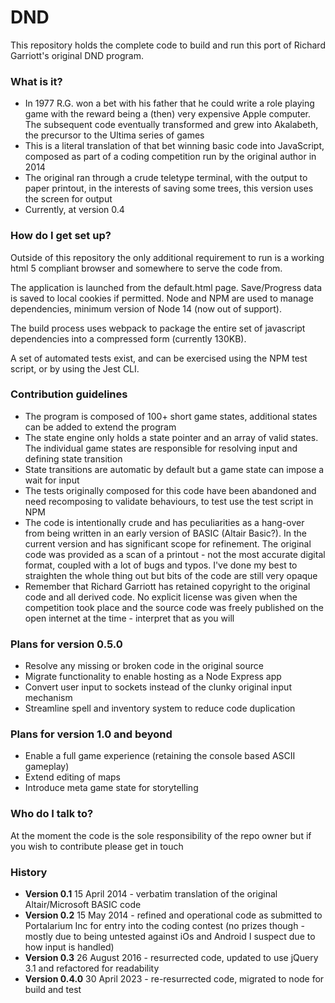 # DND #

This repository holds the complete code to build and run this port of Richard Garriott's 
original DND program.

### What is it? ###

* In 1977 R.G. won a bet with his father that he could write a role playing game with the reward being a (then) very expensive Apple computer.  The subsequent code eventually transformed and grew into Akalabeth, the precursor to the Ultima series of games
* This is a literal translation of that bet winning basic code into JavaScript, composed as part of a coding competition run by the original author in 2014 
* The original ran through a crude teletype terminal, with the output to paper printout, in the interests of saving some trees, this version uses the screen for output
* Currently, at version 0.4

### How do I get set up? ###

Outside of this repository the only additional requirement to run is a working html 5 
compliant browser and somewhere to serve the code from.

The application is launched from the default.html page. Save/Progress data is saved to 
local cookies if permitted. Node and NPM are used to manage dependencies, minimum version 
of Node 14 (now out of support).

The build process uses webpack to package the entire set of javascript dependencies into a
compressed form (currently 130KB).

A set of automated tests exist, and can be exercised using the NPM test script,
or by using the Jest CLI.

### Contribution guidelines ###

* The program is composed of 100+ short game states, additional states can be added to 
extend the program
* The state engine only holds a state pointer and an array of valid states. The individual 
game states are responsible for resolving input and defining state transition
* State transitions are automatic by default but a game state can impose a wait for input
* The tests originally composed for this code have been abandoned and need recomposing to 
validate behaviours, to test use the test script in NPM
* The code is intentionally crude and has peculiarities as a hang-over from being written in
an early version of BASIC (Altair Basic?). In the current version and has significant scope 
for refinement. The original code was provided as a scan of a printout - not
the most accurate digital format, coupled with a lot of bugs and typos. I've
done my best to straighten the whole thing out but bits of the code are still
very opaque
* Remember that Richard Garriott has retained copyright to the original code 
and all derived code. No explicit license was given when the competition
took place and the source code was freely published on the open internet at
the time - interpret that as you will

### Plans for version 0.5.0 ###

* Resolve any missing or broken code in the original source
* Migrate functionality to enable hosting as a Node Express app
* Convert user input to sockets instead of the clunky original input mechanism
* Streamline spell and inventory system to reduce code duplication

### Plans for version 1.0 and beyond ###

* Enable a full game experience (retaining the console based ASCII gameplay)
* Extend editing of maps
* Introduce meta game state for storytelling

### Who do I talk to? ###

At the moment the code is the sole responsibility of the repo owner but if you wish to 
contribute please get in touch

### History ###
* **Version 0.1** 15 April 2014 - verbatim translation of the original Altair/Microsoft BASIC code
* **Version 0.2** 15 May 2014 - refined and operational code as submitted to Portalarium Inc for entry into the coding contest (no prizes though - mostly due to being untested against iOs and Android I suspect due to how input is handled)
* **Version 0.3** 26 August 2016 - resurrected code, updated to use jQuery 3.1 and refactored for readability
* **Version 0.4.0** 30 April 2023 - re-resurrected code, migrated to node for build and test
